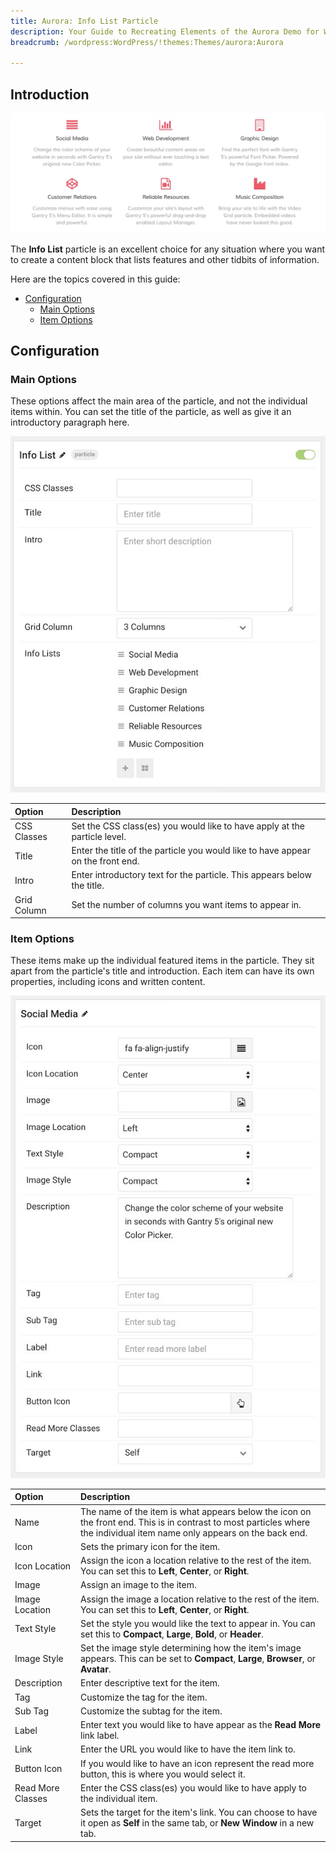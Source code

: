 ```yaml
---
title: Aurora: Info List Particle
description: Your Guide to Recreating Elements of the Aurora Demo for WordPress
breadcrumb: /wordpress:WordPress/!themes:Themes/aurora:Aurora

---
```


## Introduction

![](assets/particle_info1.jpeg)

The **Info List** particle is an excellent choice for any situation where you want to create a content block that lists features and other tidbits of information.

Here are the topics covered in this guide:

* [Configuration](#configuration)
    - [Main Options](#main-options)
    - [Item Options](#item-options)

## Configuration

### Main Options 

These options affect the main area of the particle, and not the individual items within. You can set the title of the particle, as well as give it an introductory paragraph here.

![](assets/particle_info2.jpeg)

| Option      | Description                                                                     |
| :-----      | :-----                                                                          |
| CSS Classes | Set the CSS class(es) you would like to have apply at the particle level.       |
| Title       | Enter the title of the particle you would like to have appear on the front end. |
| Intro       | Enter introductory text for the particle. This appears below the title.         |
| Grid Column | Set the number of columns you want items to appear in.                          |

### Item Options

These items make up the individual featured items in the particle. They sit apart from the particle's title and introduction. Each item can have its own properties, including icons and written content.

![](assets/particle_info3.jpeg)

| Option            | Description                                                                                                                                                              |
| :-----            | :-----                                                                                                                                                                   |
| Name              | The name of the item is what appears below the icon on the front end. This is in contrast to most particles where the individual item name only appears on the back end. |
| Icon              | Sets the primary icon for the item.                                                                                                                                      |
| Icon Location     | Assign the icon a location relative to the rest of the item. You can set this to **Left**, **Center**, or **Right**.                                                     |
| Image             | Assign an image to the item.                                                                                                                                             |
| Image Location    | Assign the image a location relative to the rest of the item. You can set this to **Left**, **Center**, or **Right**.                                                    |
| Text Style        | Set the style you would like the text to appear in. You can set this to **Compact**, **Large**, **Bold**, or **Header**.                                                 |
| Image Style       | Set the image style determining how the item's image appears. This can be set to **Compact**, **Large**, **Browser**, or **Avatar**.                                     |
| Description       | Enter descriptive text for the item.                                                                                                                                     |
| Tag               | Customize the tag for the item.                                                                                                                                          |
| Sub Tag           | Customize the subtag for the item.                                                                                                                                       |
| Label             | Enter text you would like to have appear as the **Read More** link label.                                                                                                |
| Link              | Enter the URL you would like to have the item link to.                                                                                                                   |
| Button Icon       | If you would like to have an icon represent the read more button, this is where you would select it.                                                                     |
| Read More Classes | Enter the CSS class(es) you would like to have apply to the individual item.                                                                                             |
| Target            | Sets the target for the item's link. You can choose to have it open as **Self** in the same tab, or **New Window** in a new tab.                                         |

